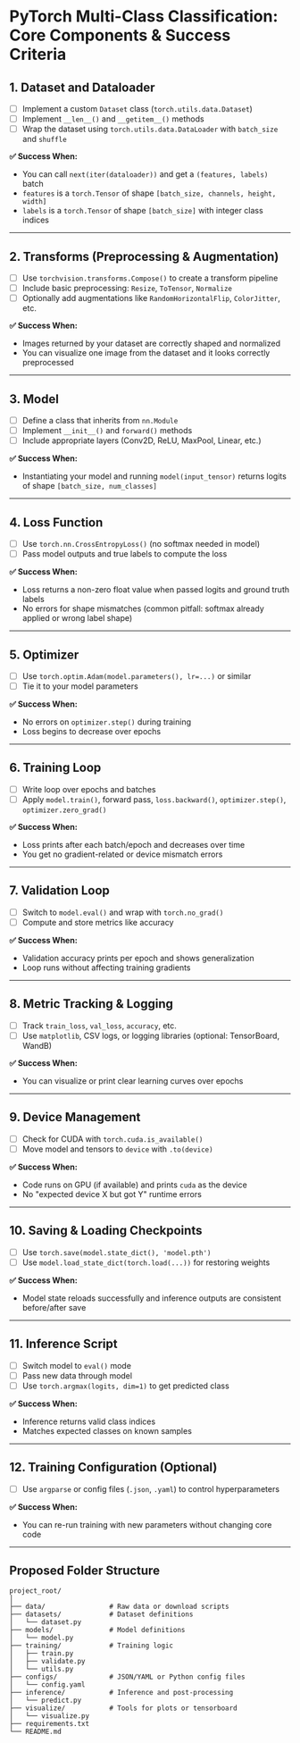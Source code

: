 # PyTorch Multi-Class Classification: Core Components & Success Criteria

## 1. Dataset and Dataloader
- [ ] Implement a custom `Dataset` class (`torch.utils.data.Dataset`)
- [ ] Implement `__len__()` and `__getitem__()` methods
- [ ] Wrap the dataset using `torch.utils.data.DataLoader` with `batch_size` and `shuffle`

**✅ Success When:**
- You can call `next(iter(dataloader))` and get a `(features, labels)` batch
- `features` is a `torch.Tensor` of shape `[batch_size, channels, height, width]`
- `labels` is a `torch.Tensor` of shape `[batch_size]` with integer class indices

---

## 2. Transforms (Preprocessing & Augmentation)
- [ ] Use `torchvision.transforms.Compose()` to create a transform pipeline
- [ ] Include basic preprocessing: `Resize`, `ToTensor`, `Normalize`
- [ ] Optionally add augmentations like `RandomHorizontalFlip`, `ColorJitter`, etc.

**✅ Success When:**
- Images returned by your dataset are correctly shaped and normalized
- You can visualize one image from the dataset and it looks correctly preprocessed

---

## 3. Model
- [ ] Define a class that inherits from `nn.Module`
- [ ] Implement `__init__()` and `forward()` methods
- [ ] Include appropriate layers (Conv2D, ReLU, MaxPool, Linear, etc.)

**✅ Success When:**
- Instantiating your model and running `model(input_tensor)` returns logits of shape `[batch_size, num_classes]`

---

## 4. Loss Function
- [ ] Use `torch.nn.CrossEntropyLoss()` (no softmax needed in model)
- [ ] Pass model outputs and true labels to compute the loss

**✅ Success When:**
- Loss returns a non-zero float value when passed logits and ground truth labels
- No errors for shape mismatches (common pitfall: softmax already applied or wrong label shape)

---

## 5. Optimizer
- [ ] Use `torch.optim.Adam(model.parameters(), lr=...)` or similar
- [ ] Tie it to your model parameters

**✅ Success When:**
- No errors on `optimizer.step()` during training
- Loss begins to decrease over epochs

---

## 6. Training Loop
- [ ] Write loop over epochs and batches
- [ ] Apply `model.train()`, forward pass, `loss.backward()`, `optimizer.step()`, `optimizer.zero_grad()`

**✅ Success When:**
- Loss prints after each batch/epoch and decreases over time
- You get no gradient-related or device mismatch errors

---

## 7. Validation Loop
- [ ] Switch to `model.eval()` and wrap with `torch.no_grad()`
- [ ] Compute and store metrics like accuracy

**✅ Success When:**
- Validation accuracy prints per epoch and shows generalization
- Loop runs without affecting training gradients

---

## 8. Metric Tracking & Logging
- [ ] Track `train_loss`, `val_loss`, `accuracy`, etc.
- [ ] Use `matplotlib`, CSV logs, or logging libraries (optional: TensorBoard, WandB)

**✅ Success When:**
- You can visualize or print clear learning curves over epochs

---

## 9. Device Management
- [ ] Check for CUDA with `torch.cuda.is_available()`
- [ ] Move model and tensors to `device` with `.to(device)`

**✅ Success When:**
- Code runs on GPU (if available) and prints `cuda` as the device
- No "expected device X but got Y" runtime errors

---

## 10. Saving & Loading Checkpoints
- [ ] Use `torch.save(model.state_dict(), 'model.pth')`
- [ ] Use `model.load_state_dict(torch.load(...))` for restoring weights

**✅ Success When:**
- Model state reloads successfully and inference outputs are consistent before/after save

---

## 11. Inference Script
- [ ] Switch model to `eval()` mode
- [ ] Pass new data through model
- [ ] Use `torch.argmax(logits, dim=1)` to get predicted class

**✅ Success When:**
- Inference returns valid class indices
- Matches expected classes on known samples

---

## 12. Training Configuration (Optional)
- [ ] Use `argparse` or config files (`.json`, `.yaml`) to control hyperparameters

**✅ Success When:**
- You can re-run training with new parameters without changing core code

---


## Proposed Folder Structure

    project_root/
    │
    ├── data/                # Raw data or download scripts
    ├── datasets/            # Dataset definitions
    │   └── dataset.py
    ├── models/              # Model definitions
    │   └── model.py
    ├── training/            # Training logic
    │   ├── train.py
    │   ├── validate.py
    │   └── utils.py
    ├── configs/             # JSON/YAML or Python config files
    │   └── config.yaml
    ├── inference/           # Inference and post-processing
    │   └── predict.py
    ├── visualize/           # Tools for plots or tensorboard
    │   └── visualize.py
    ├── requirements.txt
    └── README.md

